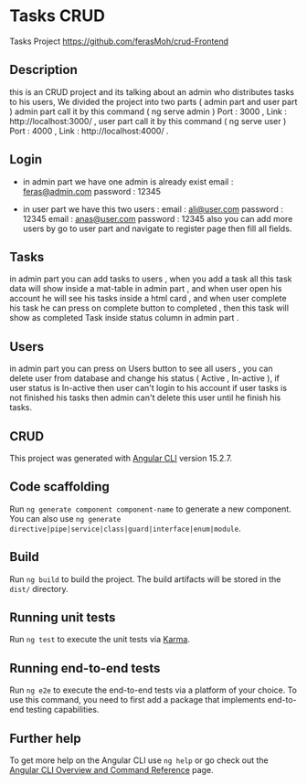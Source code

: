 # Tasks CRUD
Tasks Project
https://github.com/ferasMoh/crud-Frontend

## Description
this is an CRUD project and its talking about an admin who distributes tasks to his users,
We divided the project into two parts ( admin part and user part )
admin part call it by this command ( ng serve admin )
   Port : 3000  ,   Link : http://localhost:3000/ ,
user part call it by this command ( ng serve user )
   Port : 4000  ,   Link : http://localhost:4000/ .

## Login
* in admin part we have one admin is already exist
    email : feras@admin.com
    password : 12345


* in user part we have this two users :
    email : ali@user.com
	password : 12345
	email : anas@user.com
	password : 12345
also you can add more users by go to user part and navigate to register page then fill all fields.


## Tasks
in admin part you can add tasks to users ,
when you add a task all this task data will show inside a mat-table in admin part ,
and when user open his account he will see his tasks inside a html card ,
and when user complete his task he can press on complete button to completed ,
then this task will show as completed Task inside status column in admin part .

## Users
in admin part you can press on Users button to see all users ,
you can delete user from database and change his status ( Active , In-active ),
if user status is In-active then user can't login to his account
if user tasks is not finished his tasks then admin can't delete this user until he finish his tasks.



## CRUD

This project was generated with [Angular CLI](https://github.com/angular/angular-cli) version 15.2.7.


## Code scaffolding

Run `ng generate component component-name` to generate a new component. You can also use `ng generate directive|pipe|service|class|guard|interface|enum|module`.

## Build

Run `ng build` to build the project. The build artifacts will be stored in the `dist/` directory.

## Running unit tests

Run `ng test` to execute the unit tests via [Karma](https://karma-runner.github.io).

## Running end-to-end tests

Run `ng e2e` to execute the end-to-end tests via a platform of your choice. To use this command, you need to first add a package that implements end-to-end testing capabilities.

## Further help

To get more help on the Angular CLI use `ng help` or go check out the [Angular CLI Overview and Command Reference](https://angular.io/cli) page.
